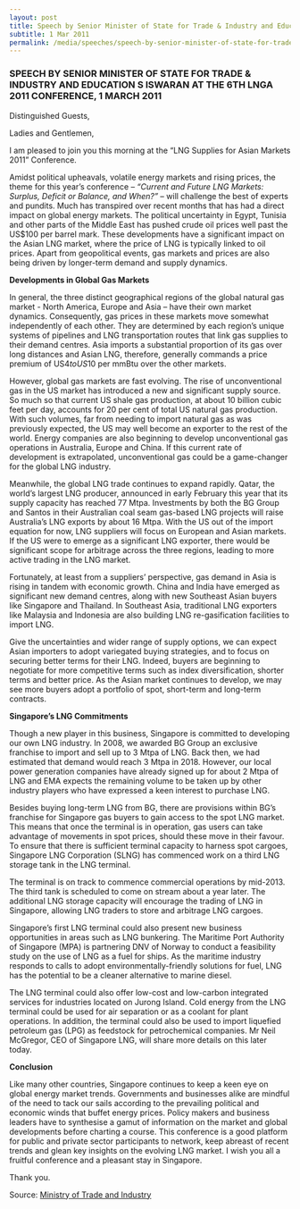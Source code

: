 ```yaml
---
layout: post
title: Speech by Senior Minister of State for Trade & Industry and Education S Iswaran at the 6th LNGA 2011 Conference, 1 March 2011
subtitle: 1 Mar 2011
permalink: /media/speeches/speech-by-senior-minister-of-state-for-trade-industry-and-education-s-iswaran-at-the-6th-lnga-2011-conference-1-march-2011
---
```


### SPEECH BY SENIOR MINISTER OF STATE FOR TRADE & INDUSTRY AND EDUCATION S ISWARAN AT THE 6TH LNGA 2011 CONFERENCE, 1 MARCH 2011

Distinguished Guests,

Ladies and Gentlemen, 

I am pleased to join you this morning at the “LNG Supplies for Asian Markets 2011” Conference.
 
Amidst political upheavals, volatile energy markets and rising prices, the theme for this year’s conference – *“Current and Future LNG Markets: Surplus, Deficit or Balance, and When?”* –  will challenge the best of experts and pundits. Much has transpired over recent months that has had a direct impact on global energy markets. The political uncertainty in Egypt, Tunisia and other parts of the Middle East has pushed crude oil prices well past the US$100 per barrel mark. These developments have a significant impact on the Asian LNG market, where the price of LNG is typically linked to oil prices. Apart from geopolitical events, gas markets and prices are also being driven by longer-term demand and supply dynamics.

**Developments in Global Gas Markets**

In general, the three distinct geographical regions of the global natural gas market - North America, Europe and Asia – have their own market dynamics. Consequently, gas prices in these markets move somewhat independently of each other. They are determined by each region’s unique systems of pipelines and LNG transportation routes that link gas supplies to their demand centres. Asia imports a substantial proportion of its gas over long distances and Asian LNG, therefore, generally commands a price premium of US$4 to US$10 per mmBtu over the other markets.
 
However, global gas markets are fast evolving. The rise of unconventional gas in the US market has introduced a new and significant supply source. So much so that current US shale gas production, at about 10 billion cubic feet per day, accounts for 20 per cent of total US natural gas production. With such volumes, far from needing to import natural gas as was previously expected, the US may well become an exporter to the rest of the world. Energy companies are also beginning to develop unconventional gas operations in Australia, Europe and China. If this current rate of development is extrapolated, unconventional gas could be a game-changer for the global LNG industry.
 
Meanwhile, the global LNG trade continues to expand rapidly. Qatar, the world’s largest LNG producer, announced in early February this year that its supply capacity has reached 77 Mtpa. Investments by both the BG Group and Santos in their Australian coal seam gas-based LNG projects will raise Australia’s LNG exports by about 16 Mtpa. With the US out of the import equation for now, LNG suppliers will focus on European and Asian markets. If the US were to emerge as a significant LNG exporter, there would be significant scope for arbitrage across the three regions, leading to more active trading in the LNG market.
 
Fortunately, at least from a suppliers’ perspective, gas demand in Asia is rising in tandem with economic growth. China and India have emerged as significant new demand centres, along with new Southeast Asian buyers like Singapore and Thailand. In Southeast Asia, traditional LNG exporters like Malaysia and Indonesia are also building LNG re-gasification facilities to import LNG.
 
Give the uncertainties and wider range of supply options, we can expect Asian importers to adopt variegated buying strategies, and to focus on securing better terms for their LNG. Indeed, buyers are beginning to negotiate for more competitive terms such as index diversification, shorter terms and better price. As the Asian market continues to develop, we may see more buyers adopt a portfolio of spot, short-term and long-term contracts.

**Singapore’s LNG Commitments**

Though a new player in this business, Singapore is committed to developing our own LNG industry. In 2008, we awarded BG Group an exclusive franchise to import and sell up to 3 Mtpa of LNG. Back then, we had estimated that demand would reach 3 Mtpa in 2018. However, our local power generation companies have already signed up for about 2 Mtpa of LNG and EMA expects the remaining volume to be taken up by other industry players who have expressed a keen interest to purchase LNG.
 
Besides buying long-term LNG from BG, there are provisions within BG’s franchise for Singapore gas buyers to gain access to the spot LNG market. This means that once the terminal is in operation, gas users can take advantage of movements in spot prices, should these move in their favour. To ensure that there is sufficient terminal capacity to harness spot cargoes, Singapore LNG Corporation (SLNG) has commenced work on a third LNG storage tank in the LNG terminal.
 
The terminal is on track to commence commercial operations by mid-2013. The third tank is scheduled to come on stream about a year later. The additional LNG storage capacity will encourage the trading of LNG in Singapore, allowing LNG traders to store and arbitrage LNG cargoes.  
 
Singapore’s first LNG terminal could also present new business opportunities in areas such as LNG bunkering. The Maritime Port Authority of Singapore (MPA) is partnering DNV of Norway to conduct a feasibility study on the use of LNG as a fuel for ships. As the maritime industry responds to calls to adopt environmentally-friendly solutions for fuel, LNG has the potential to be a cleaner alternative to marine diesel.
 
The LNG terminal could also offer low-cost and low-carbon integrated services for industries located on Jurong Island. Cold energy from the LNG terminal could be used for air separation or as a coolant for plant operations. In addition, the terminal could also be used to import liquefied petroleum gas (LPG) as feedstock for petrochemical companies. Mr Neil McGregor, CEO of Singapore LNG, will share more details on this later today.

**Conclusion**

Like many other countries, Singapore continues to keep a keen eye on global energy market trends. Governments and businesses alike are mindful of the need to tack our sails according to the prevailing political and economic winds that buffet energy prices. Policy makers and business leaders have to synthesise a gamut of information on the market and global developments before charting a course. This conference is a good platform for public and private sector participants to network, keep abreast of recent trends and glean key insights on the evolving LNG market. I wish you all a fruitful conference and a pleasant stay in Singapore.
 
Thank you.

Source: [<a href="https://www.mti.gov.sg/" target="_blank">Ministry of Trade and Industry</a>](https://www.mti.gov.sg/)
